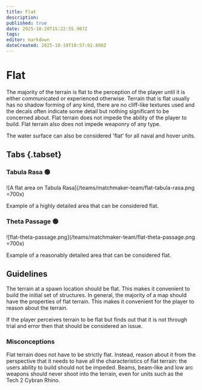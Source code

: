 ```yaml
---
title: Flat
description: 
published: true
date: 2025-10-20T15:22:55.907Z
tags: 
editor: markdown
dateCreated: 2025-10-19T10:57:02.860Z
---
```


# Flat

The majority of the terrain is flat to the perception of the player until it is either communicated or experienced otherwise. Terrain that is flat usually has no shadow forming of any kind, there are no cliff-like textures used and the decals often indicate some detail but nothing significant to be concerned about. Flat terrain does not impede the ability of the player to build. Flat terrain also does not impede weaponry of any type.

The water surface can also be considered 'flat' for all naval and hover units.

## Tabs {.tabset}
### Tabula Rasa :green_circle:

![A flat area on Tabula Rasa](/teams/matchmaker-team/flat-tabula-rasa.png =700x)

Example of a highly detailed area that can be considered flat.

### Theta Passage :green_circle:

![flat-theta-passage.png](/teams/matchmaker-team/flat-theta-passage.png =700x)

Example of a reasonably detailed area that can be considered flat.

## Guidelines

The terrain at a spawn location should be flat. This makes it convenient to build the initial set of structures. In general, the majority of a map should have the properties of flat terrain. This makes it convenient for the player to reason about the terrain.

If the player perceives terrain to be flat but finds out that it is not through trial and error then that should be considered an issue.

### Misconceptions

Flat terrain does not have to be strictly flat. Instead, reason about it from the perspective that it needs to have all the characteristics of flat terrain: the users ability to build should not be impeded. Beams, beam-like and low arc weapons should never shoot into the terrain, even for units such as the Tech 2 Cybran Rhino. 
